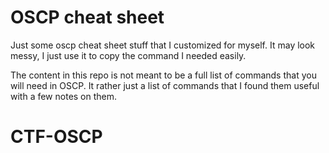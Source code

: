 # OSCP cheat sheet

Just some oscp cheat sheet stuff that I customized for myself. It may look messy, I just use it to copy the command I needed easily.

The content in this repo is not meant to be a full list of commands that you will need in OSCP. It rather just a list of commands that I found them useful with a few notes on them.
# CTF-OSCP
